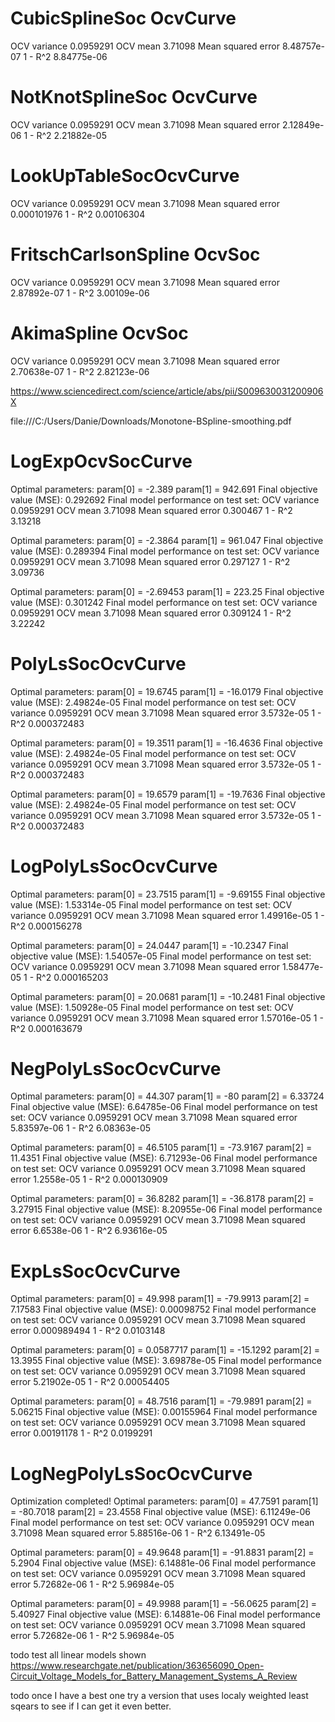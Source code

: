# CubicSplineSoc OcvCurve
OCV variance             0.0959291
OCV mean                 3.71098
Mean squared error       8.48757e-07
1 - R^2                  8.84775e-06

# NotKnotSplineSoc OcvCurve
OCV variance             0.0959291
OCV mean                 3.71098
Mean squared error       2.12849e-06
1 - R^2                  2.21882e-05

# LookUpTableSocOcvCurve
OCV variance             0.0959291
OCV mean                 3.71098
Mean squared error       0.000101976
1 - R^2                  0.00106304

# FritschCarlsonSpline OcvSoc
OCV variance             0.0959291
OCV mean                 3.71098
Mean squared error       2.87892e-07
1 - R^2                  3.00109e-06

# AkimaSpline OcvSoc
OCV variance             0.0959291
OCV mean                 3.71098
Mean squared error       2.70638e-07
1 - R^2                  2.82123e-06


https://www.sciencedirect.com/science/article/abs/pii/S009630031200906X

file:///C:/Users/Danie/Downloads/Monotone-BSpline-smoothing.pdf


# LogExpOcvSocCurve
Optimal parameters:
  param[0] = -2.389
  param[1] = 942.691
Final objective value (MSE): 0.292692
Final model performance on test set:
OCV variance             0.0959291
OCV mean                 3.71098
Mean squared error       0.300467
1 - R^2                  3.13218

Optimal parameters:
  param[0] = -2.3864
  param[1] = 961.047
Final objective value (MSE): 0.289394
Final model performance on test set:
OCV variance             0.0959291
OCV mean                 3.71098
Mean squared error       0.297127
1 - R^2                  3.09736

Optimal parameters:
  param[0] = -2.69453
  param[1] = 223.25
Final objective value (MSE): 0.301242
Final model performance on test set:
OCV variance             0.0959291
OCV mean                 3.71098
Mean squared error       0.309124
1 - R^2                  3.22242


# PolyLsSocOcvCurve
Optimal parameters:
  param[0] = 19.6745
  param[1] = -16.0179
Final objective value (MSE): 2.49824e-05
Final model performance on test set:
OCV variance             0.0959291
OCV mean                 3.71098
Mean squared error       3.5732e-05
1 - R^2                  0.000372483

Optimal parameters:
  param[0] = 19.3511
  param[1] = -16.4636
Final objective value (MSE): 2.49824e-05
Final model performance on test set:
OCV variance             0.0959291
OCV mean                 3.71098
Mean squared error       3.5732e-05
1 - R^2                  0.000372483

Optimal parameters:
  param[0] = 19.6579
  param[1] = -19.7636
Final objective value (MSE): 2.49824e-05
Final model performance on test set:
OCV variance             0.0959291
OCV mean                 3.71098
Mean squared error       3.5732e-05
1 - R^2                  0.000372483

# LogPolyLsSocOcvCurve
Optimal parameters:
  param[0] = 23.7515
  param[1] = -9.69155
Final objective value (MSE): 1.53314e-05
Final model performance on test set:
OCV variance             0.0959291
OCV mean                 3.71098
Mean squared error       1.49916e-05
1 - R^2                  0.000156278

Optimal parameters:
  param[0] = 24.0447
  param[1] = -10.2347
Final objective value (MSE): 1.54057e-05
Final model performance on test set:
OCV variance             0.0959291
OCV mean                 3.71098
Mean squared error       1.58477e-05
1 - R^2                  0.000165203

Optimal parameters:
  param[0] = 20.0681
  param[1] = -10.2481
Final objective value (MSE): 1.50928e-05
Final model performance on test set:
OCV variance             0.0959291
OCV mean                 3.71098
Mean squared error       1.57016e-05
1 - R^2                  0.000163679

# NegPolyLsSocOcvCurve
Optimal parameters:
  param[0] = 44.307
  param[1] = -80
  param[2] = 6.33724
Final objective value (MSE): 6.64785e-06
Final model performance on test set:
OCV variance             0.0959291
OCV mean                 3.71098
Mean squared error       5.83597e-06
1 - R^2                  6.08363e-05

Optimal parameters:
  param[0] = 46.5105
  param[1] = -73.9167
  param[2] = 11.4351
Final objective value (MSE): 6.71293e-06
Final model performance on test set:
OCV variance             0.0959291
OCV mean                 3.71098
Mean squared error       1.2558e-05
1 - R^2                  0.000130909


Optimal parameters:
  param[0] = 36.8282
  param[1] = -36.8178
  param[2] = 3.27915
Final objective value (MSE): 8.20955e-06
Final model performance on test set:
OCV variance             0.0959291
OCV mean                 3.71098
Mean squared error       6.6538e-06
1 - R^2                  6.93616e-05

# ExpLsSocOcvCurve
Optimal parameters:
  param[0] = 49.998
  param[1] = -79.9913
  param[2] = 7.17583
Final objective value (MSE): 0.00098752
Final model performance on test set:
OCV variance             0.0959291
OCV mean                 3.71098
Mean squared error       0.000989494
1 - R^2                  0.0103148

Optimal parameters:
  param[0] = 0.0587717
  param[1] = -15.1292
  param[2] = 13.3955
Final objective value (MSE): 3.69878e-05
Final model performance on test set:
OCV variance             0.0959291
OCV mean                 3.71098
Mean squared error       5.21902e-05
1 - R^2                  0.00054405

Optimal parameters:
  param[0] = 48.7516
  param[1] = -79.9891
  param[2] = 5.06215
Final objective value (MSE): 0.00155964
Final model performance on test set:
OCV variance             0.0959291
OCV mean                 3.71098
Mean squared error       0.00191178
1 - R^2                  0.0199291

# LogNegPolyLsSocOcvCurve
Optimization completed!
Optimal parameters:
  param[0] = 47.7591
  param[1] = -80.7018
  param[2] = 23.4558
Final objective value (MSE): 6.11249e-06
Final model performance on test set:
OCV variance             0.0959291
OCV mean                 3.71098
Mean squared error       5.88516e-06
1 - R^2                  6.13491e-05

Optimal parameters:
  param[0] = 49.9648
  param[1] = -91.8831
  param[2] = 5.2904
Final objective value (MSE): 6.14881e-06
Final model performance on test set:
OCV variance             0.0959291
OCV mean                 3.71098
Mean squared error       5.72682e-06
1 - R^2                  5.96984e-05

Optimal parameters:
  param[0] = 49.9988
  param[1] = -56.0625
  param[2] = 5.40927
Final objective value (MSE): 6.14881e-06
Final model performance on test set:
OCV variance             0.0959291
OCV mean                 3.71098
Mean squared error       5.72682e-06
1 - R^2                  5.96984e-05

todo test all linear models shown
https://www.researchgate.net/publication/363656090_Open-Circuit_Voltage_Models_for_Battery_Management_Systems_A_Review

todo once I have a best one try a version that uses localy weighted least sqears to see if I can get it even better.